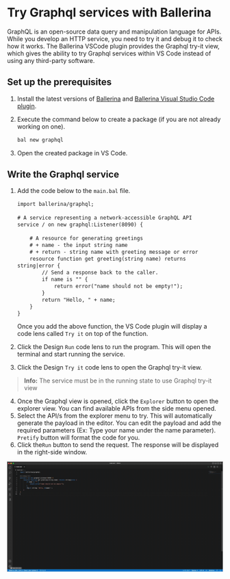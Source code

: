 # Try Graphql services with Ballerina
GraphQL is an open-source data query and manipulation language for APIs. While you develop an HTTP service, you need to try it and debug it to check how it works. The Ballerina VSCode plugin provides the Graphql try-it view, which gives the ability to try Graphql services within VS Code instead of using any third-party software.

## Set up the prerequisites
1. Install the latest versions of [Ballerina](https://ballerina.io/downloads/) and [Ballerina Visual Studio Code plugin](https://marketplace.visualstudio.com/items?itemName=wso2.ballerina).

2. Execute the command below to create a package (if you are not already working on one).

    ```bash
    bal new graphql
    ```
3. Open the created package in VS Code.

## Write the Graphql service
1. Add the code below to the `main.bal` file.
    ```ballerina
    import ballerina/graphql;
    
    # A service representing a network-accessible GraphQL API
    service / on new graphql:Listener(8090) {
    
        # A resource for generating greetings
        # + name - the input string name
        # + return - string name with greeting message or error
        resource function get greeting(string name) returns string|error {
            // Send a response back to the caller.
            if name is "" {
                return error("name should not be empty!");
            }
            return "Hello, " + name;
        }
    }
    ```
    Once you add the above function, the VS Code plugin will display a code lens called ` Try it ` on top of the function.
    
2. Click the Design ` Run ` code lens to run the program. This will open the terminal and start running the service.
3. Click the Design ` Try it ` code lens to open the Graphql try-it view.
 >**Info:** The service must be in the running state to use Graphql try-it view
4. Once the Graphql view is opened, click the ` Explorer ` button to open the explorer view. You can find available APIs from the side menu opened. 
5. Select the API/s from the explorer menu to try. This will automatically generate the payload in the editor. You can edit the payload and add the required parameters (Ex: Type your name under the name parameter). ` Pretify ` button will format the code for you.
6. Click the` Run ` button to send the request. The response will be displayed in the right-side window.

  ![Graphql try it](./../../resources/release-notes/3.3.0/graphql-tryit.gif)
